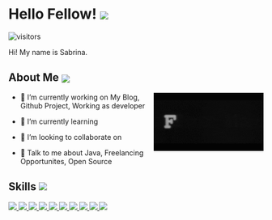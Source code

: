 <h1> Hello Fellow! <img align ='center' src='https://media2.giphy.com/media/UQDSBzfyiBKvgFcSTw/giphy.gif?cid=ecf05e47p3cd513axbek3f56ti3jzizq8hincw20jauyyfyw&rid=giphy.gif' width = '32px'></h1>

<p align='center'>

![visitors](https://visitor-badge.glitch.me/badge?page_id=aeroschmidt.aeroschmidt)

</p>
<div size='20px'> Hi! My name is Sabrina.
</div>

<h2> About Me <img align ='center' src='https://media1.giphy.com/media/oDTStYAUzS6SmwHM2y/giphy.gif?cid=790b7611c320550ad0bf8299c98d7ad65be761764a3b2847&rid=giphy.gif&ct=s' width = '32px'></h2>

<img width="43%" align="right" alt="Github" src="https://github.com/aeroschmidt/aeroschmidt/blob/main/giphy.gif?raw=true" />


- 🔭 I’m currently working on My Blog, Github Project, Working as developer

- 🌱 I’m currently learning  

- 👯 I’m looking to collaborate on  

- 💬 Talk to me about Java, Freelancing Opportunites, Open Source 

<h2> Skills <img src = "https://media1.giphy.com/media/RtnhWRcOVTWg875gn0/giphy.gif?cid=790b7611257585d7c178eccd836e4dafb5b131ee68e37ee0&rid=giphy.gif&ct=s" width = 32px> </h2>
<a href= https://github.com/aeroschmidt?tab=repositories&q=&type=&language=reactjs&sort= > <img width ='32px' src ='https://raw.githubusercontent.com/rahulbanerjee26/githubAboutMeGenerator/main/icons/reactjs.svg'> </a>
<a href= https://github.com/aeroschmidt?tab=repositories&q=&type=&language=javascript&sort= > <img width ='32px' src ='https://raw.githubusercontent.com/rahulbanerjee26/githubAboutMeGenerator/main/icons/javascript.svg'> </a>
<a href= https://github.com/aeroschmidt?tab=repositories&q=&type=&language=sqlite&sort= > <img width ='32px' src ='https://raw.githubusercontent.com/rahulbanerjee26/githubAboutMeGenerator/main/icons/sqlite.svg'> </a>
<a href= https://github.com/aeroschmidt?tab=repositories&q=&type=&language=java&sort= > <img width ='32px' src ='https://raw.githubusercontent.com/rahulbanerjee26/githubAboutMeGenerator/main/icons/java.svg'> </a>
<a href= https://github.com/aeroschmidt?tab=repositories&q=&type=&language=android&sort= > <img width ='32px' src ='https://raw.githubusercontent.com/rahulbanerjee26/githubAboutMeGenerator/main/icons/android.svg'> </a>
<a href= https://github.com/aeroschmidt?tab=repositories&q=&type=&language=spring&sort= > <img width ='32px' src ='https://raw.githubusercontent.com/rahulbanerjee26/githubAboutMeGenerator/main/icons/spring.svg'> </a>
<a href= https://github.com/aeroschmidt?tab=repositories&q=&type=&language=css&sort= > <img width ='32px' src ='https://raw.githubusercontent.com/rahulbanerjee26/githubAboutMeGenerator/main/icons/css.svg'> </a>
<a href= https://github.com/aeroschmidt?tab=repositories&q=&type=&language=html&sort= > <img width ='32px' src ='https://raw.githubusercontent.com/rahulbanerjee26/githubAboutMeGenerator/main/icons/html.svg'> </a>
<a href= https://github.com/aeroschmidt?tab=repositories&q=&type=&language=mysql&sort= > <img width ='32px' src ='https://raw.githubusercontent.com/rahulbanerjee26/githubAboutMeGenerator/main/icons/mysql.svg'> </a>
<a href= https://github.com/aeroschmidt?tab=repositories&q=&type=&language=oracle&sort= > <img width ='32px' src ='https://raw.githubusercontent.com/rahulbanerjee26/githubAboutMeGenerator/main/icons/oracle.svg'> </a>


<!---<h2> My GitHub Stats <img src='https://media1.giphy.com/media/du3J3cXyzhj75IOgvA/giphy.gif?cid=ecf05e47x2g034i9pzwtzzsd3xgg2w9nr94t4tflbbgo3008&rid=giphy.gif' width='32px'> </h2>

![Metrics](https://metrics.lecoq.io/aeroschmidt?template=terminal&base.header=0&base.activity=0&base.repositories=0&base.metadata=0&languages=1&languages.limit=8&languages.colors=github&languages.threshold=0%25&config.timezone=America%2FToronto)
<footer font-size: 10px>README made with help of <a href='https://github.com/rahulbanerjee26/githubProfileReadmeGenerator'>githubProfileReadmeGenerator</a> </footer>--->
